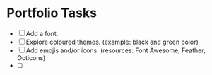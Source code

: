 # Portfolio Tasks
- [ ] Add a font. 
- [ ] Explore coloured themes. (example: black and green color)
- [ ] Add emojis and/or icons. (resources: Font Awesome, Feather, Octicons)
- [ ] 